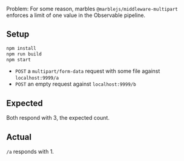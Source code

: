 Problem: For some reason, marbles `@marblejs/middleware-multipart` enforces a
limit of one value in the Observable pipeline.

## Setup

```sh
npm install
npm run build
npm start
```

* `POST` a `multipart/form-data` request with some file against `localhost:9999/a`
* `POST` an empty request against `localhost:9999/b`

## Expected

Both respond with 3, the expected count.

## Actual

`/a` responds with 1.
